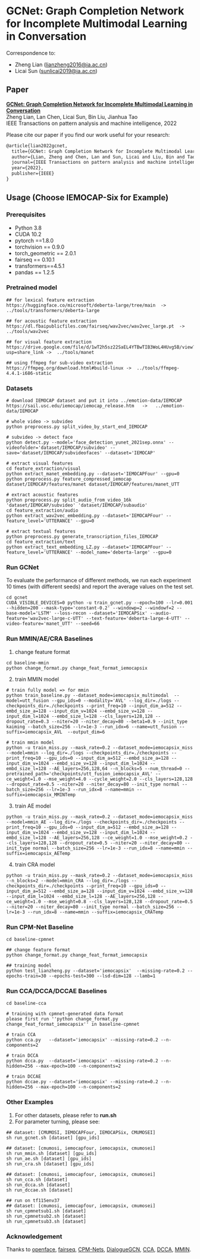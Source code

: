 # GCNet: Graph Completion Network for Incomplete Multimodal Learning in Conversation

Correspondence to: 
  - Zheng Lian (lianzheng2016@ia.ac.cn)
  - Licai Sun (sunlicai2019@ia.ac.cn)

## Paper
[**GCNet: Graph Completion Network for Incomplete Multimodal Learning in Conversation**](https://arxiv.org/abs/2203.02177)<br>
Zheng Lian, Lan Chen, Licai Sun, Bin Liu, Jianhua Tao<br>
IEEE Transactions on pattern analysis and machine intelligence, 2022

Please cite our paper if you find our work useful for your research:

```tex
@article{lian2022gcnet,
  title={GCNet: Graph Completion Network for Incomplete Multimodal Learning in Conversation},
  author={Lian, Zheng and Chen, Lan and Sun, Licai and Liu, Bin and Tao, Jianhua},
  journal={IEEE Transactions on pattern analysis and machine intelligence},
  year={2022},
  publisher={IEEE}
}
```

## Usage (Choose IEMOCAP-Six for Example)

### Prerequisites
- Python 3.8
- CUDA 10.2
- pytorch ==1.8.0
- torchvision == 0.9.0
- torch_geometric == 2.0.1
- fairseq == 0.10.1
- transformers==4.5.1
- pandas == 1.2.5



### Pretrained model

```shell
## for lexical feature extraction
https://huggingface.co/microsoft/deberta-large/tree/main  -> ../tools/transformers/deberta-large

## for acoustic feature extraction
https://dl.fbaipublicfiles.com/fairseq/wav2vec/wav2vec_large.pt  -> ../tools/wav2vec

## for visual feature extraction
https://drive.google.com/file/d/1wT2h5sz22SaEL4YTBwTIB3WoL4HUvg5B/view?usp=share_link ->  ../tools/manet

## using ffmpeg for sub-video extraction
https://ffmpeg.org/download.html#build-linux ->  ../tools/ffmpeg-4.4.1-i686-static
```



### Datasets

~~~~shell
# download IEMOCAP dataset and put it into ../emotion-data/IEMOCAP
https://sail.usc.edu/iemocap/iemocap_release.htm   ->   ../emotion-data/IEMOCAP

# whole video -> subvideo
python preprocess.py split_video_by_start_end_IEMOCAP

# subvideo -> detect face
python detect.py --model='face_detection_yunet_2021sep.onnx' --videofolder='dataset/IEMOCAP/subvideo' --save='dataset/IEMOCAP/subvideofaces' --dataset='IEMOCAP'

# extract visual features
cd feature_extraction/visual
python extract_manet_embedding.py --dataset='IEMOCAPFour' --gpu=0
python preprocess.py feature_compressed_iemocap dataset/IEMOCAP/features/manet dataset/IEMOCAP/features/manet_UTT

# extract acoustic features
python preprocess.py split_audio_from_video_16k 'dataset/IEMOCAP/subvideo' 'dataset/IEMOCAP/subaudio'
cd feature_extraction/audio
python extract_wav2vec_embedding.py --dataset='IEMOCAPFour' --feature_level='UTTERANCE' --gpu=0

# extract textual features
python preprocess.py generate_transcription_files_IEMOCAP
cd feature_extraction/text
python extract_text_embedding_LZ.py --dataset='IEMOCAPFour' --feature_level='UTTERANCE' --model_name='deberta-large' --gpu=0
~~~~



### Run GCNet

To evaluate the performance of different methods, we run each experiment 10 times (with different seeds) and report the average values on the test set. 

~~~~shell
cd gcnet
CUDA_VISIBLE_DEVICES=0 python -u train_gcnet.py --epoch=100 --lr=0.001 --hidden=200 --mask-type='constant-0.2' --windowp=2 --windowf=2 --base-model='LSTM' --loss-recon --dataset='IEMOCAPSix' --audio-feature='wav2vec-large-c-UTT' --text-feature='deberta-large-4-UTT' --video-feature='manet_UTT' --seed=66
~~~~



### Run MMIN/AE/CRA Baselines

1. change feature format

~~~~shell
cd baseline-mmin
python change_format.py change_feat_format_iemocapsix
~~~~

2. train MMIN model

```shell
# train fully model => for mmin
python train_baseline.py --dataset_mode=iemocapsix_multimodal  --model=utt_fusion --gpu_ids=0 --modality='AVL' --log_dir=./logs --checkpoints_dir=./checkpoints --print_freq=10 --input_dim_a=512 --embd_size_a=128 --input_dim_v=1024 --embd_size_v=128 --input_dim_l=1024 --embd_size_l=128 --cls_layers=128,128 --dropout_rate=0.3 --niter=20 --niter_decay=80 --beta1=0.9 --init_type kaiming --batch_size=256 --lr=1e-3 --run_idx=6 --name=utt_fusion --suffix=iemocapsix_AVL  --output_dim=6

# train mmin model
python -u train_miss.py --mask_rate=0.2 --dataset_mode=iemocapsix_miss  --model=mmin --log_dir=./logs --checkpoints_dir=./checkpoints --print_freq=10 --gpu_ids=0 --input_dim_a=512 --embd_size_a=128 --input_dim_v=1024 --embd_size_v=128 --input_dim_l=1024 --embd_size_l=128 --AE_layers=256,128,64 --n_blocks=5 --num_thread=0 --pretrained_path='checkpoints/utt_fusion_iemocapsix_AVL' --ce_weight=1.0 --mse_weight=4.0 --cycle_weight=2.0 --cls_layers=128,128 --dropout_rate=0.5 --niter=20 --niter_decay=80 --init_type normal --batch_size=256 --lr=1e-3 --run_idx=8 --name=mmin --suffix=iemocapsix_MMINTemp
```

3. train AE model

```shell
python -u train_miss.py --mask_rate=0.2 --dataset_mode=iemocapsix_miss  --model=mmin_AE --log_dir=./logs --checkpoints_dir=./checkpoints --print_freq=10 --gpu_ids=0 --input_dim_a=512 --embd_size_a=128 --input_dim_v=1024 --embd_size_v=128 --input_dim_l=1024 --embd_size_l=128 --AE_layers=256,128 --ce_weight=1.0 --mse_weight=0.2 --cls_layers=128,128 --dropout_rate=0.5 --niter=20 --niter_decay=80 --init_type normal --batch_size=256 --lr=1e-3 --run_idx=8 --name=mmin --suffix=iemocapsix_AETemp
```

4. train CRA model

```shell
python -u train_miss.py --mask_rate=0.2 --dataset_mode=iemocapsix_miss  --n_blocks=2 --model=mmin_CRA --log_dir=./logs --checkpoints_dir=./checkpoints --print_freq=10 --gpu_ids=0 --input_dim_a=512 --embd_size_a=128 --input_dim_v=1024 --embd_size_v=128 --input_dim_l=1024 --embd_size_l=128 --AE_layers=256,128 --ce_weight=1.0 --mse_weight=0.8 --cls_layers=128,128 --dropout_rate=0.5 --niter=20 --niter_decay=80 --init_type normal --batch_size=256 --lr=1e-3 --run_idx=8 --name=mmin --suffix=iemocapsix_CRATemp
```



### Run CPM-Net Baseline

```shell
cd baseline-cpmnet

## change feature format
python change_format.py change_feat_format_iemocapsix

## training model
python test_lianzheng.py --dataset='iemocapsix'  --missing-rate=0.2 --epochs-train=30 --epochs-test=300 --lsd-dim=128 --lamb=1
```



### Run CCA/DCCA/DCCAE Baselines

```shell
cd baseline-cca

# training with cpmnet-generated data format
please first run ''python change_format.py change_feat_format_iemocapsix'' in baseline-cpmnet

# train CCA
python cca.py   --dataset='iemocapsix' --missing-rate=0.2 --n-components=2

# train DCCA
python dcca.py  --dataset='iemocapsix' --missing-rate=0.2 --n-hidden=256 --max-epoch=100 --n-components=2

# train DCCAE
python dccae.py --dataset='iemocapsix' --missing-rate=0.2 --n-hidden=256 --max-epoch=100 --n-components=2
```



### Other Examples

1. For other datasets, please refer to **run.sh**
2. For parameter turning, please see:

```shell
## dataset: [CMUMOSI, IEMOCAPFour, IEMOCAPSix, CMUMOSEI]
sh run_gcnet.sh [dataset] [gpu_ids]

## dataset: [cmumosi, iemocapfour, iemocapsix, cmumosei]
sh run_mmin.sh [dataset] [gpu_ids]
sh run_ae.sh [dataset] [gpu_ids]
sh run_cra.sh [dataset] [gpu_ids]

## dataset: [cmumosi, iemocapfour, iemocapsix, cmumosei]
sh run_cca.sh [dataset]
sh run_dcca.sh [dataset]
sh run_dccae.sh [dataset]

## run on tf115env37
## dataset: [cmumosi, iemocapfour, iemocapsix, cmumosei]
sh run_cpmnetsub1.sh [dataset]
sh run_cpmnetsub2.sh [dataset]
sh run_cpmnetsub3.sh [dataset]
```



### Acknowledgement

Thanks to [openface](https://github.com/TadasBaltrusaitis/OpenFace), [fairseq](https://github.com/facebookresearch/fairseq), [CPM-Nets](https://github.com/hanmenghan/CPM_Nets), [DialogueGCN](https://github.com/declare-lab/conv-emotion/tree/master/DialogueGCN), [CCA](https://github.com/ashawkey/CCA), [DCCA](https://github.com/Michaelvll/DeepCCA), [MMIN](https://github.com/AIM3-RUC/MMIN/tree/master).

